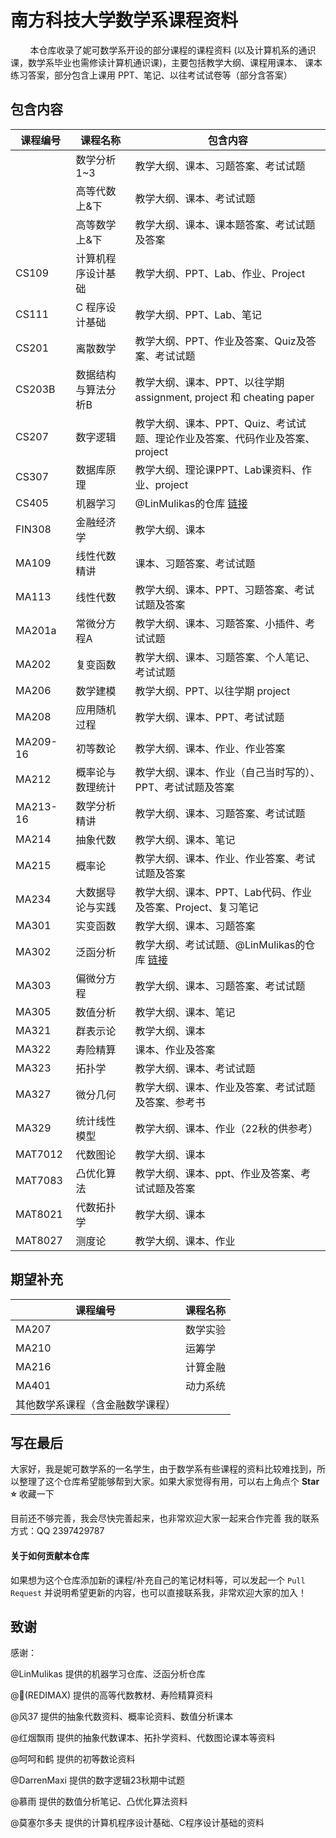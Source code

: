 # 南方科技大学数学系课程资料

&nbsp;&nbsp;&nbsp;&nbsp;&nbsp;&nbsp;&nbsp;&nbsp;本仓库收录了妮可数学系开设的部分课程的课程资料 (以及计算机系的通识课，数学系毕业也需修读计算机通识课)，主要包括教学大纲、课程用课本、 课本练习答案，部分包含上课用 PPT、笔记、以往考试试卷等（部分含答案）



## 包含内容

| 课程编号 | 课程名称            | 包含内容                                                     |
| -------- | ------------------- | ------------------------------------------------------------ |
|          | 数学分析1~3         | 教学大纲、课本、习题答案、考试试题                           |
|          | 高等代数上&下       | 教学大纲、课本、考试试题                                     |
|          | 高等数学上&下       | 教学大纲、课本、课本题答案、考试试题及答案                   |
| CS109    | 计算机程序设计基础  | 教学大纲、PPT、Lab、作业、Project                            |
| CS111    | C 程序设计基础      | 教学大纲、PPT、Lab、笔记                                     |
| CS201    | 离散数学            | 教学大纲、PPT、作业及答案、Quiz及答案、考试试题              |
| CS203B   | 数据结构与算法分析B | 教学大纲、课本、PPT、以往学期 assignment, project 和 cheating paper |
| CS207    | 数字逻辑            | 教学大纲、课本、PPT、Quiz、考试试题、理论作业及答案、代码作业及答案、project<br/> |
| CS307    | 数据库原理          | 教学大纲、理论课PPT、Lab课资料、作业、project                |
| CS405    | 机器学习            | @LinMulikas的仓库 [链接](https://github.com/LinMulikas/SUSTech-CS405-Machine-Learning) |
| FIN308   | 金融经济学          | 教学大纲、课本                                               |
| MA109    | 线性代数精讲        | 课本、习题答案、考试试题                                     |
| MA113    | 线性代数            | 教学大纲、课本、PPT、习题答案、考试试题及答案                |
| MA201a   | 常微分方程A         | 教学大纲、课本、习题答案、小插件、考试试题                   |
| MA202    | 复变函数            | 教学大纲、课本、习题答案、个人笔记、考试试题                 |
| MA206    | 数学建模            | 教学大纲、PPT、以往学期 project                              |
| MA208    | 应用随机过程        | 教学大纲、课本、PPT、考试试题                                |
| MA209-16 | 初等数论            | 教学大纲、课本、作业、作业答案                               |
| MA212    | 概率论与数理统计    | 教学大纲、课本、作业（自己当时写的）、PPT、考试试题及答案    |
| MA213-16 | 数学分析精讲        | 教学大纲、课本、习题答案、考试试题                           |
| MA214    | 抽象代数            | 教学大纲、课本、笔记                                         |
| MA215    | 概率论              | 教学大纲、课本、作业、作业答案、考试试题及答案               |
| MA234    | 大数据导论与实践    | 教学大纲、课本、PPT、Lab代码、作业及答案、Project、复习笔记  |
| MA301    | 实变函数            | 教学大纲、课本、习题答案                                     |
| MA302    | 泛函分析            | 教学大纲、考试试题、@LinMulikas的仓库 [链接](https://github.com/LinMulikas/SUSTech-MA302-Functional-Analysis) |
| MA303    | 偏微分方程          | 教学大纲、课本、习题答案、考试试题                           |
| MA305    | 数值分析            | 教学大纲、课本、笔记                                         |
| MA321    | 群表示论            | 教学大纲、课本                                               |
| MA322    | 寿险精算            | 课本、作业及答案                                             |
| MA323    | 拓扑学              | 教学大纲、课本、考试试题                                     |
| MA327    | 微分几何            | 教学大纲、课本、作业及答案、考试试题及答案、参考书           |
| MA329    | 统计线性模型        | 教学大纲、课本、作业（22秋的供参考）                         |
| MAT7012  | 代数图论            | 教学大纲、课本                                               |
| MAT7083  | 凸优化算法          | 教学大纲、课本、ppt、作业及答案、考试试题及答案              |
| MAT8021  | 代数拓扑学          | 教学大纲、课本                                               |
| MAT8027  | 测度论              | 教学大纲、课本、作业                                         |



## 期望补充

| 课程编号                         | 课程名称 |
| -------------------------------- | -------- |
| MA207                            | 数学实验 |
| MA210                            | 运筹学   |
| MA216                            | 计算金融 |
| MA401                            | 动力系统 |
| 其他数学系课程（含金融数学课程） |          |



## 写在最后

大家好，我是妮可数学系的一名学生，由于数学系有些课程的资料比较难找到，所以整理了这个仓库希望能够帮到大家。如果大家觉得有用，可以右上角点个 **Star :star:** 收藏一下

目前还不够完善，我会尽快完善起来，也非常欢迎大家一起来合作完善
我的联系方式：QQ 2397429787

#### 关于如何贡献本仓库

如果想为这个仓库添加新的课程/补充自己的笔记材料等，可以发起一个 `Pull Request` 并说明希望更新的内容，也可以直接联系我，非常欢迎大家的加入！



## 致谢

感谢：

@LinMulikas 提供的机器学习仓库、泛函分析仓库 

@🐬(REDIMAX) 提供的高等代数教材、寿险精算资料

@风37 提供的抽象代数资料、概率论资料、数值分析课本 

@红烟飘雨 提供的抽象代数课本、拓扑学资料、代数图论课本等资料 

@呵呵和鹤 提供的初等数论资料 

@DarrenMaxi 提供的数字逻辑23秋期中试题 

@慕雨 提供的数值分析笔记、凸优化算法资料

@莫塞尔多夫 提供的计算机程序设计基础、C程序设计基础的资料



​    
